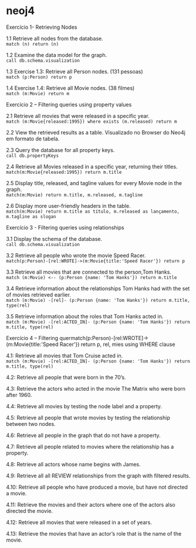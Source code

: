 # neoj4
Exercício 1- Retrieving Nodes  

1.1 Retrieve all nodes from the database.  
`match (n) return (n)`  

1.2 Examine the data model for the graph.  
`call db.schema.visualization`  

1.3 Exercise 1.3: Retrieve all Person nodes.  (131 pessoas)  
`match (p:Person) return p`  

1.4 Exercise 1.4: Retrieve all Movie nodes. (38 filmes)   
`match (m:Movie) return m`  

Exercício 2 – Filtering queries using property values  

2.1 Retrieve all movies that were released in a specific year.  
`match (m:Movie{released:1995}) where exists (m.released) return m`  

2.2 View the retrieved results as a table. 
Visualizado no Browser do Neo4j em formato de tabela.  

2.3 Query the database for all property keys.     
`call db.propertyKeys`

2.4 Retrieve all Movies released in a specific year, returning their titles.    
`match(m:Movie{released:1995}) return m.title`  

2.5 Display title, released, and tagline values for every Movie node in the graph.   
`match(m:Movie) return m.title, m.released, m.tagline`  

2.6 Display more user-friendly headers in the table.  
`match(m:Movie) return m.title as título, m.released as lançamento, m.tagline as slogan`  

Exercício 3 - Filtering queries using relationships

3.1 Display the schema of the database.  
`call db.schema.visualization`  

3.2 Retrieve all people who wrote the movie Speed Racer.  
`match(p:Person)-[rel:WROTE]->(m:Movie{title:'Speed Racer'}) return p`

3.3 Retrieve all movies that are connected to the person,Tom Hanks.  
`match (m:Movie) <-- (p:Person {name: 'Tom Hanks'}) return m.title`

3.4 Retrieve information about the relationships Tom Hanks had with the set of movies retrieved earlier.  
`match (m:Movie) -[rel]- (p:Person {name: 'Tom Hanks'}) return m.title, type(rel)`

3.5 Retrieve information about the roles that Tom Hanks acted in.  
`match (m:Movie) -[rel:ACTED_IN]- (p:Person {name: 'Tom Hanks'}) return m.title, type(rel)`

Exercício 4 – Filtering quermatch(p:Person)-[rel:WROTE]->(m:Movie{title:'Speed Racer'}) return p, rel, mies using WHERE clause

4.1: Retrieve all movies that Tom Cruise acted in.  
`match (m:Movie) -[rel:ACTED_IN]- (p:Person {name: 'Tom Hanks'}) return m.title, type(rel)`  

4.2: Retrieve all people that were born in the 70’s.



4.3: Retrieve the actors who acted in the movie The Matrix who were born after 1960.  


4.4: Retrieve all movies by testing the node label and a property.  


4.5: Retrieve all people that wrote movies by testing the relationship between two nodes.  


4.6: Retrieve all people in the graph that do not have a property.  


4.7: Retrieve all people related to movies where the relationship has a property.  


4.8: Retrieve all actors whose name begins with James.  


4.9: Retrieve all all REVIEW relationships from the graph with filtered results.  


4.10: Retrieve all people who have produced a movie, but have not directed a movie.  


4.11: Retrieve the movies and their actors where one of the actors also directed the movie.  


4.12: Retrieve all movies that were released in a set of years.  


4.13: Retrieve the movies that have an actor’s role that is the name of the movie.  






